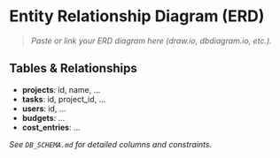 # Entity Relationship Diagram (ERD)

> _Paste or link your ERD diagram here (draw.io, dbdiagram.io, etc.)._

## Tables & Relationships

- **projects**: id, name, ...
- **tasks**: id, project_id, ...
- **users**: id, ...
- **budgets**: ...
- **cost_entries**: ...

_See `DB_SCHEMA.md` for detailed columns and constraints._

